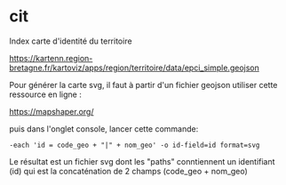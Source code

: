 # cit
Index carte d'identité du territoire

https://kartenn.region-bretagne.fr/kartoviz/apps/region/territoire/data/epci_simple.geojson

Pour générer la carte svg, il faut à partir d'un fichier geojson utiliser cette ressource en ligne :

https://mapshaper.org/

puis dans l'onglet console, lancer cette commande:

``-each 'id = code_geo + "|" + nom_geo' -o id-field=id format=svg``

Le résultat est un fichier svg dont les "paths" conntiennent un identifiant (id) qui est la concaténation de 2 champs (code_geo + nom_geo)
